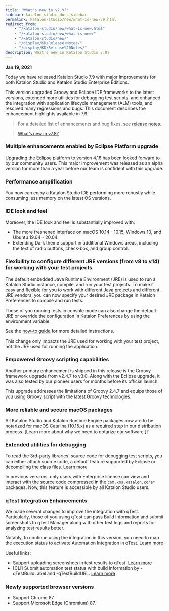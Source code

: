 ```yaml
---
title: "What's new in v7.9?" 
sidebar: katalon_studio_docs_sidebar
permalink: katalon-studio/new/what-is-new-79.html
redirect_from:
    - "/katalon-studio/new/what-is-new.html"
    - "/katalon-studio/new/what-is-new/"
    - "/katalon-studio/new/"
    - "/display/KD/Release+Notes/"
    - "/display/KD/Release%20Notes/"
description: What's new in Katalon Studio 7.9?
---
```


**Jan 19, 2021**

Today we have released Katalon Studio 7.9 with major improvements for both Katalon Studio and Katalon Studio Enterprise Editions.

This version upgraded Groovy and Eclipse IDE frameworks to the latest versions, extended more utilities for debugging test scripts, and enhanced the integration with application lifecycle management (ALM) tools, and resolved many regressions and bugs. This document describes the enhancement highlights available in 7.9.

> For a detailed list of enhancements and bug fixes, see [release notes](https://docs.katalon.com/katalon-studio/new/version-70.html).

> [What’s new in v7.8?](https://docs.katalon.com/katalon-studio/new/what-is-new-78.html)

### **Multiple enhancements enabled by Eclipse Platform upgrade**

Upgrading the Eclipse platform to version 4.16 has been looked forward to by our community users. This major improvement was released as an alpha version for more than a year before our team is confident with this upgrade.

### Performance amplification 

You now can enjoy a Katalon Studio IDE performing more robustly while consuming less memory on the latest OS versions.

### IDE look and feel

Moreover, the IDE look and feel is substantially improved with:

* The more freshened interface on macOS 10.14 - 10.15, Windows 10, and Ubuntu 19.04 - 20.04.
* Extending Dark theme support in additional Windows areas, including the text of radio buttons, check-box, and group control.

### Flexibility to configure different JRE versions (from v8 to v14) for working with your test projects

The default embedded Java Runtime Environment (JRE) is used to run a Katalon Studio instance, compile, and run your test projects. To make it easy and flexible for you to work with different Java projects and different JRE vendors, you can now specify your desired JRE package in Katalon Preferences to compile and run tests.

Those of you running tests in console mode can also change the default JRE or override the configuration in Katalon Preferences by using the environment variable.

See the [how-to guide]() for more detailed instructions.

This change only impacts the JRE used for working with your test project, not the JRE used for running the application.

### **Empowered Groovy scripting capabilities**

Another primary enhancement is shipped in this release is the Groovy framework upgrade from v2.4.7 to v3.0. Along with the Eclipse upgrade, it was also tested by our pioneer users for months before its official launch.

This upgrade addresses the limitations of Groovy 2.4.7 and equips those of you using Groovy script with the [latest Groovy technologies](). 

### **More reliable and secure macOS packages** 

All Katalon Studio and Katalon Runtime Engine packages now are to be notarized for macOS Catalina (10.15.x) as a required step in our distribution process. [Learn more about why we need to notarize our software.]?

### **Extended utilities for debugging**

To read the 3rd-party libraries' source code for debugging test scripts, you can either attach source code, a default feature supported by Eclipse or decompiling the class files. [Learn more]()

In previous versions, only users with Enterprise license can view and interact with the source code compressed in the `com.kms.katalon.core*` packages. Now, this feature is accessible by all Katalon Studio users.

### **qTest Integration Enhancements**

We made several changes to improve the integration with qTest. Particularly, those of you using qTest can pass Build information and submit screenshots to qTest Manager along with other test logs and reports for analyzing test results better.

Notably, to continue using the integration in this version, you need to map the execution status to activate Automation Integration in qTest. [Learn more]()

Useful links:

* Support uploading screenshots in test results to qTest. [Learn more]()
* [CLI] Submit automation test status with build information by -qTestBuildLabel and -qTestBuildURL. [Learn more]()

### **Newly supported browser versions**

* Support Chrome 87.
* Support Microsoft Edge (Chromium) 87.

